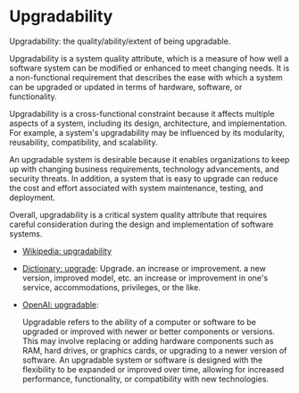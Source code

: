 # Upgradability

Upgradability: the quality/ability/extent of being upgradable.

<div data-chatgpt-prompt="explain upgradability (system quality attribute, cross-functional constraint, non-functional requirement)">Upgradability is a system quality attribute, which is a measure of how well a software system can be modified or enhanced to meet changing needs. It is a non-functional requirement that describes the ease with which a system can be upgraded or updated in terms of hardware, software, or functionality.

Upgradability is a cross-functional constraint because it affects multiple aspects of a system, including its design, architecture, and implementation. For example, a system's upgradability may be influenced by its modularity, reusability, compatibility, and scalability.

An upgradable system is desirable because it enables organizations to keep up with changing business requirements, technology advancements, and security threats. In addition, a system that is easy to upgrade can reduce the cost and effort associated with system maintenance, testing, and deployment.

Overall, upgradability is a critical system quality attribute that requires careful consideration during the design and implementation of software systems.</div>

* [Wikipedia: upgradability](https://wikipedia.org/wiki/upgradability)

* [Dictionary: upgrade](https://www.dictionary.com/browse/upgrade): Upgrade. an increase or improvement. a new version, improved model, etc. an increase or improvement in one's service, accommodations, privileges, or the like.

* [OpenAI: upgradable](https:://openai.com): <div data-chatgpt-prompt="define upgradable (computers and software)">Upgradable refers to the ability of a computer or software to be upgraded or improved with newer or better components or versions. This may involve replacing or adding hardware components such as RAM, hard drives, or graphics cards, or upgrading to a newer version of software. An upgradable system or software is designed with the flexibility to be expanded or improved over time, allowing for increased performance, functionality, or compatibility with new technologies.</div>
